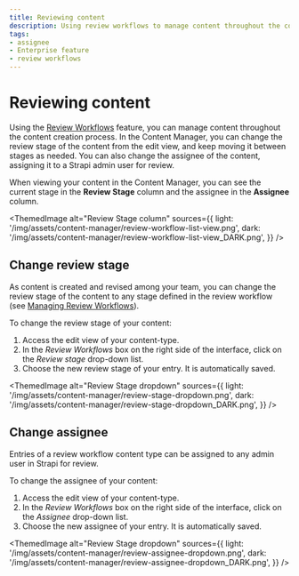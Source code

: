 ```yaml
---
title: Reviewing content
description: Using review workflows to manage content throughout the content creation process.
tags:
- assignee
- Enterprise feature
- review workflows
---
```


# Reviewing content
<EnterpriseBadge />

Using the [Review Workflows](/user-docs/settings/review-workflows) feature, you can manage content throughout the content creation process. In the Content Manager, you can change the review stage of the content from the edit view, and keep moving it between stages as needed. You can also change the assignee of the content, assigning it to a Strapi admin user for review.

When viewing your content in the Content Manager, you can see the current stage in the **Review Stage** column and the assignee in the **Assignee** column.

<ThemedImage
  alt="Review Stage column"
  sources={{
    light: '/img/assets/content-manager/review-workflow-list-view.png',
    dark: '/img/assets/content-manager/review-workflow-list-view_DARK.png',
  }}
/>

## Change review stage

As content is created and revised among your team, you can change the review stage of the content to any stage defined in the review workflow (see [Managing Review Workflows](/user-docs/settings/review-workflows)).

To change the review stage of your content:

1. Access the edit view of your content-type.
2. In the *Review Workflows* box on the right side of the interface, click on the _Review stage_ drop-down list.
3. Choose the new review stage of your entry. It is automatically saved.

<ThemedImage
  alt="Review Stage dropdown"
  sources={{
    light: '/img/assets/content-manager/review-stage-dropdown.png',
    dark: '/img/assets/content-manager/review-stage-dropdown_DARK.png',
  }}
/>

## Change assignee

Entries of a review workflow content type can be assigned to any admin user in Strapi for review.

To change the assignee of your content:

1. Access the edit view of your content-type.
2. In the *Review Workflows* box on the right side of the interface, click on the _Assignee_ drop-down list.
3. Choose the new assignee of your entry. It is automatically saved.

<ThemedImage
  alt="Review Stage dropdown"
  sources={{
    light: '/img/assets/content-manager/review-assignee-dropdown.png',
    dark: '/img/assets/content-manager/review-assignee-dropdown_DARK.png',
  }}
/>

<FeedbackPlaceholder />
